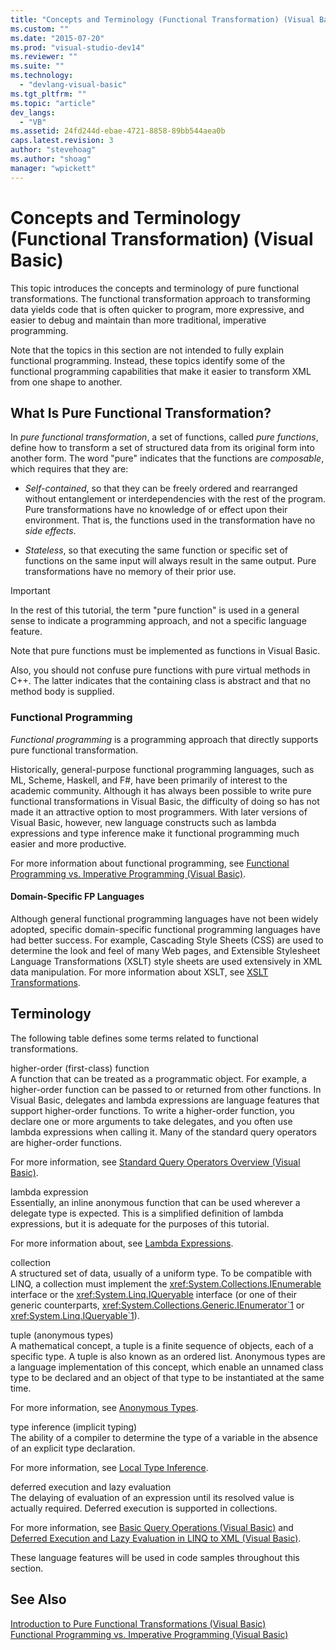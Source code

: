 ```yaml
---
title: "Concepts and Terminology (Functional Transformation) (Visual Basic)"
ms.custom: ""
ms.date: "2015-07-20"
ms.prod: "visual-studio-dev14"
ms.reviewer: ""
ms.suite: ""
ms.technology: 
  - "devlang-visual-basic"
ms.tgt_pltfrm: ""
ms.topic: "article"
dev_langs: 
  - "VB"
ms.assetid: 24fd244d-ebae-4721-8858-89bb544aea0b
caps.latest.revision: 3
author: "stevehoag"
ms.author: "shoag"
manager: "wpickett"
---
```

# Concepts and Terminology (Functional Transformation) (Visual Basic)
This topic introduces the concepts and terminology of pure functional transformations. The functional transformation approach to transforming data yields code that is often quicker to program, more expressive, and easier to debug and maintain than more traditional, imperative programming.  
  
 Note that the topics in this section are not intended to fully explain functional programming. Instead, these topics identify some of the functional programming capabilities that make it easier to transform XML from one shape to another.  
  
## What Is Pure Functional Transformation?  
 In *pure functional transformation*, a set of functions, called *pure functions*, define how to transform a set of structured data from its original form into another form. The word "pure" indicates that the functions are *composable*, which requires that they are:  
  
-   *Self-contained*, so that they can be freely ordered and rearranged without entanglement or interdependencies with the rest of the program. Pure transformations have no knowledge of or effect upon their environment. That is, the functions used in the transformation have no *side effects*.  
  
-   *Stateless*, so that executing the same function or specific set of functions on the same input will always result in the same output. Pure transformations have no memory of their prior use.  
  
> [!IMPORTANT]
>  In the rest of this tutorial, the term "pure function" is used in a general sense to indicate a programming approach, and not a specific language feature.  
>   
>  Note that pure functions must be implemented as functions in Visual Basic.  
>   
>  Also, you should not confuse pure functions with pure virtual methods in C++. The latter indicates that the containing class is abstract and that no method body is supplied.  
  
### Functional Programming  
 *Functional programming* is a programming approach that directly supports pure functional transformation.  
  
 Historically, general-purpose functional programming languages, such as ML, Scheme, Haskell, and F#, have been primarily of interest to the academic community. Although it has always been possible to write pure functional transformations in Visual Basic, the difficulty of doing so has not made it an attractive option to most programmers. With later versions of Visual Basic, however, new language constructs such as lambda expressions and type inference make it functional programming much easier and more productive.  
  
 For more information about functional programming, see [Functional Programming vs. Imperative Programming (Visual Basic)](../../../../visual-basic/programming-guide/concepts/linq/functional-programming-vs-imperative-programming.md).  
  
#### Domain-Specific FP Languages  
 Although general functional programming languages have not been widely adopted, specific domain-specific functional programming languages have had better success. For example, Cascading Style Sheets (CSS) are used to determine the look and feel of many Web pages, and Extensible Stylesheet Language Transformations (XSLT) style sheets are used extensively in XML data manipulation. For more information about XSLT, see [XSLT Transformations](../Topic/XSLT%20Transformations.md).  
  
## Terminology  
 The following table defines some terms related to functional transformations.  
  
 higher-order (first-class) function  
 A function that can be treated as a programmatic object. For example, a higher-order function can be passed to or returned from other functions. In Visual Basic, delegates and lambda expressions are language features that support higher-order functions. To write a higher-order function, you declare one or more arguments to take delegates, and you often use lambda expressions when calling it. Many of the standard query operators are higher-order functions.  
  
 For more information, see [Standard Query Operators Overview (Visual Basic)](../../../../visual-basic/programming-guide/concepts/linq/standard-query-operators-overview.md).  
  
 lambda expression  
 Essentially, an inline anonymous function that can be used wherever a delegate type is expected. This is a simplified definition of lambda expressions, but it is adequate for the purposes of this tutorial.  
  
 For more information about, see [Lambda Expressions](../../../../visual-basic/language-reference/procedures/lambda-expressions.md).  
  
 collection  
 A structured set of data, usually of a uniform type. To be compatible with LINQ, a collection must implement the <xref:System.Collections.IEnumerable> interface or the <xref:System.Linq.IQueryable> interface (or one of their generic counterparts, <xref:System.Collections.Generic.IEnumerator`1> or <xref:System.Linq.IQueryable`1>).  
  
 tuple (anonymous types)  
 A mathematical concept, a tuple is a finite sequence of objects, each of a specific type. A tuple is also known as an ordered list. Anonymous types are a language implementation of this concept, which enable an unnamed class type to be declared and an object of that type to be instantiated at the same time.  
  
 For more information, see  [Anonymous Types](../../../../visual-basic/programming-guide/language-features/objects-and-classes/anonymous-types.md).  
  
 type inference (implicit typing)  
 The ability of a compiler to determine the type of a variable in the absence of an explicit type declaration.  
  
 For more information, see [Local Type Inference](../../../../visual-basic/programming-guide/language-features/variables/local-type-inference.md).  
  
 deferred execution and lazy evaluation  
 The delaying of evaluation of an expression until its resolved value is actually required. Deferred execution is supported in collections.  
  
 For more information, see [Basic Query Operations (Visual Basic)](../../../../visual-basic/programming-guide/concepts/linq/basic-query-operations.md) and [Deferred Execution and Lazy Evaluation in LINQ to XML (Visual Basic)](../../../../visual-basic/programming-guide/concepts/linq/deferred-execution-and-lazy-evaluation-in-linq-to-xml.md).  
  
 These language features will be used in code samples throughout this section.  
  
## See Also  
 [Introduction to Pure Functional Transformations (Visual Basic)](../../../../visual-basic/programming-guide/concepts/linq/introduction-to-pure-functional-transformations.md)   
 [Functional Programming vs. Imperative Programming (Visual Basic)](../../../../visual-basic/programming-guide/concepts/linq/functional-programming-vs-imperative-programming.md)